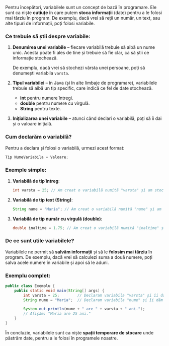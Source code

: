 Pentru începători, variabilele sunt un concept de bază în programare. Ele sunt ca niște **cutiuțe** în care putem **stoca informații** (date) pentru a le folosi mai târziu în program. De exemplu, dacă vrei să reții un număr, un text, sau alte tipuri de informații, poți folosi variabile.

### Ce trebuie să știi despre variabile:
1. **Denumirea unei variabile** – fiecare variabilă trebuie să aibă un nume unic. Acesta poate fi ales de tine și trebuie să fie clar, ca să știi ce informație stochează.
   
   De exemplu, dacă vrei să stochezi vârsta unei persoane, poți să denumești variabila `varsta`.

2. **Tipul variabilei** – în Java (și în alte limbaje de programare), variabilele trebuie să aibă un tip specific, care indică ce fel de date stochează.
   - **int** pentru numere întregi.
   - **double** pentru numere cu virgulă.
   - **String** pentru texte.

3. **Inițializarea unei variabile** – atunci când declari o variabilă, poți să îi dai și o valoare inițială. 

### Cum declarăm o variabilă?

Pentru a declara și folosi o variabilă, urmezi acest format:
```java
Tip NumeVariabila = Valoare;
```

### Exemple simple:

1. **Variabilă de tip întreg**:
   ```java
   int varsta = 25; // Am creat o variabilă numită "varsta" și am stocat în ea valoarea 25.
   ```
   
2. **Variabilă de tip text (String)**:
   ```java
   String nume = "Maria"; // Am creat o variabilă numită "nume" și am stocat în ea textul "Maria".
   ```

3. **Variabilă de tip număr cu virgulă (double)**:
   ```java
   double inaltime = 1.75; // Am creat o variabilă numită "inaltime" și am stocat în ea valoarea 1.75.
   ```

### De ce sunt utile variabilele?
Variabilele ne permit să **salvăm informații** și să le **folosim mai târziu** în program. De exemplu, dacă vrei să calculezi suma a două numere, poți salva acele numere în variabile și apoi să le aduni.

### Exemplu complet:
```java
public class Exemplu {
    public static void main(String[] args) {
        int varsta = 25;        // Declaram variabila "varsta" și îi dăm valoarea 25
        String nume = "Maria";  // Declaram variabila "nume" și îi dăm valoarea "Maria"

        System.out.println(nume + " are " + varsta + " ani.");
        // Afișăm: "Maria are 25 ani."
    }
}
```

În concluzie, variabilele sunt ca niște **spații temporare de stocare** unde păstrăm date, pentru a le folosi în programele noastre.

